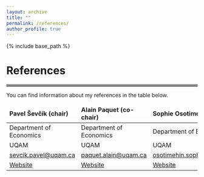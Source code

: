 ```yaml
--- 
layout: archive
title: ""
permalink: /references/
author_profile: true
---
```

{% include base_path %}
# References
<hr style="border-top: 5px solid #8c8b8b; width:100%;">
You can find information about my references in the table below.

<style>
td, th {
   border: none!important;
}
</style>

| Pavel Ševčík (chair)  | Alain Paquet (co-chair)  | Sophie Osotimehin  | Julien Martin  |
|:--------|:-------|:--------|:--------|
| Department of Economics    | Department of Economics    | Department of Economics   |  Department of Economics   |
| UQAM   | UQAM   | UQAM   | UQAM   |
|  [sevcik.pavel@uqam.ca](sevcik.pavel@uqam.ca)   | [paquet.alain@uqam.ca](paquet.alain@uqam.ca)   | [osotimehin.sophie@uqam.ca](osotimehin.sophie@uqam.ca)   | [martin.julien@uqam.ca](martin.julien@uqam.ca)   |
| [Website](http://www.sevcik.uqam.ca/)    | [Website](https://www.researchgate.net/profile/Alain-Paquet-3)   | [Website](https://sites.google.com/site/sosotimehin/)    | [Website](https://www.julienmartin.eu/)    |

